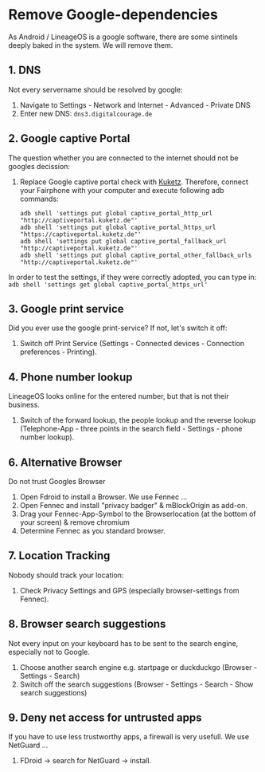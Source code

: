 # Remove Google-dependencies
As Android / LineageOS is a google software, there are some sintinels deeply baked in the system. We will remove them.

## 1. DNS

Not every servername should be resolved by google:

1. Navigate to Settings - Network and Internet - Advanced - Private DNS
2. Enter new DNS: `dns3.digitalcourage.de`

## 2. Google captive Portal

The question whether you are connected to the internet should not be googles decission:

1. Replace Google captive portal check with [Kuketz](https://www.kuketz-blog.de/android-captive-portal-check-204-http-antwort-von-captiveportal-kuketz-de/). Therefore, connect your Fairphone with your computer and execute following adb commands:  
   ```
   adb shell 'settings put global captive_portal_http_url "http://captiveportal.kuketz.de"'
   adb shell 'settings put global captive_portal_https_url "https://captiveportal.kuketz.de"'
   adb shell 'settings put global captive_portal_fallback_url "http://captiveportal.kuketz.de"'
   adb shell 'settings put global captive_portal_other_fallback_urls "http://captiveportal.kuketz.de"'
   ```

In order to test the settings, if they were correctly adopted, you can type in:
`adb shell 'settings get global captive_portal_https_url'`

## 3. Google print service

Did you ever use the google print-service? If not, let's switch it off:

1. Switch off Print Service (Settings - Connected devices - Connection preferences - Printing).

## 4. Phone number lookup

LineageOS looks online for the entered number, but that is not their business.

1. Switch of the forward lookup, the people lookup and the reverse lookup (Telephone-App - three points in the search field - Settings - phone number lookup).

## 6. Alternative Browser

Do not trust Googles Browser
1. Open Fdroid to install a Browser. We use Fennec ...
2. Open Fennec and install "privacy badger" & mBlockOrigin as add-on.
3. Drag your Fennec-App-Symbol to the Browserlocation (at the bottom of your screen) & remove chromium
4. Determine Fennec as you standard browser.

## 7. Location Tracking

Nobody should track your location:

1. Check Privacy Settings and GPS (especially browser-settings from Fennec).


## 8. Browser search suggestions

Not every input on your keyboard has to be sent to the search engine, especially not to Google.

1. Choose another search engine e.g. startpage or duckduckgo (Browser - Settings - Search)
1. Switch off the search suggestions (Browser - Settings - Search - Show search suggestions)


## 9. Deny net access for untrusted apps

If you have to use less trustworthy apps, a firewall is very usefull. We use NetGuard ...
1. FDroid -> search for NetGuard -> install.
